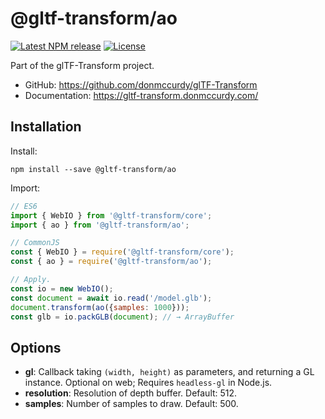 # @gltf-transform/ao

[![Latest NPM release](https://img.shields.io/npm/v/@gltf-transform/ao.svg)](https://www.npmjs.com/package/@gltf-transform/ao)
[![License](https://img.shields.io/npm/l/@gltf-transform/core.svg)](https://github.com/donmccurdy/glTF-Transform/blob/master/LICENSE)

Part of the glTF-Transform project.

- GitHub: https://github.com/donmccurdy/glTF-Transform
- Documentation: https://gltf-transform.donmccurdy.com/

## Installation

Install:

```
npm install --save @gltf-transform/ao
```

Import:

```js
// ES6
import { WebIO } from '@gltf-transform/core';
import { ao } from '@gltf-transform/ao';

// CommonJS
const { WebIO } = require('@gltf-transform/core');
const { ao } = require('@gltf-transform/ao');

// Apply.
const io = new WebIO();
const document = await io.read('/model.glb');
document.transform(ao({samples: 1000}));
const glb = io.packGLB(document); // → ArrayBuffer
```

## Options

- **gl**: Callback taking `(width, height)` as parameters, and returning a GL instance. Optional on web; Requires `headless-gl` in Node.js.
- **resolution**: Resolution of depth buffer. Default: 512.
- **samples**: Number of samples to draw. Default: 500.
